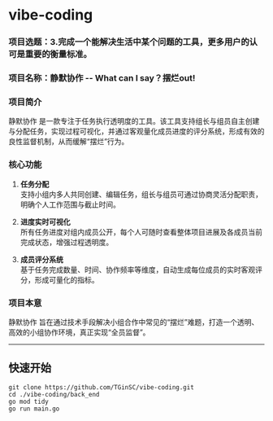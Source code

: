 # vibe-coding

### 项目选题：3.完成一个能解决生活中某个问题的工具，更多用户的认可是重要的衡量标准。   
### 项目名称：静默协作 -- What can I say？摆烂out!  

### 项目简介  
静默协作 是一款专注于任务执行透明度的工具。该工具支持组长与组员自主创建与分配任务，实现过程可视化，并通过客观量化成员进度的评分系统，形成有效的良性监督机制，从而缓解“摆烂”行为。

### 核心功能  
1. **任务分配**  
   支持小组内多人共同创建、编辑任务，组长与组员可通过协商灵活分配职责，明确个人工作范围与截止时间。

2. **进度实时可视化**  
   所有任务进度对组内成员公开，每个人可随时查看整体项目进展及各成员当前完成状态，增强过程透明度。

3. **成员评分系统**  
   基于任务完成数量、时间、协作频率等维度，自动生成每位成员的实时客观评分，形成可量化的指标。

### 项目本意  
静默协作 旨在通过技术手段解决小组合作中常见的“摆烂”难题，打造一个透明、高效的小组协作环境，真正实现“全员监督”。

---

## 快速开始

```
git clone https://github.com/TGinSC/vibe-coding.git
cd ./vibe-coding/back_end
go mod tidy
go run main.go
```  